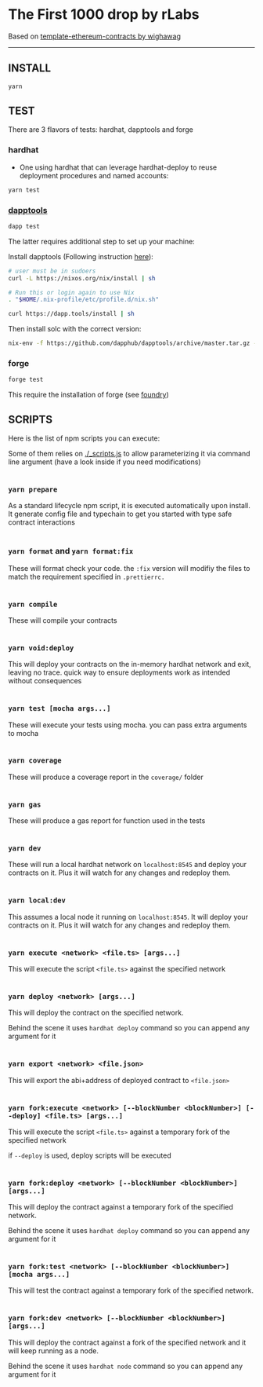 # The First 1000 drop by rLabs

Based on [template-ethereum-contracts by wighawag](https://github.com/wighawag/template-ethereum-contracts)

---

## INSTALL

```bash
yarn
```

## TEST

There are 3 flavors of tests: hardhat, dapptools and forge

### hardhat

-   One using hardhat that can leverage hardhat-deploy to reuse deployment procedures and named accounts:

```bash
yarn test
```

### [dapptools](https://dapp.tools)

```bash
dapp test
```

The latter requires additional step to set up your machine:

Install dapptools (Following instruction [here](https://github.com/dapphub/dapptools#installation)):

```bash
# user must be in sudoers
curl -L https://nixos.org/nix/install | sh

# Run this or login again to use Nix
. "$HOME/.nix-profile/etc/profile.d/nix.sh"

curl https://dapp.tools/install | sh
```

Then install solc with the correct version:

```bash
nix-env -f https://github.com/dapphub/dapptools/archive/master.tar.gz -iA solc-static-versions.solc_0_8_9
```

### forge

```bash
forge test
```

This require the installation of forge (see [foundry](https://github.com/gakonst/foundry))

## SCRIPTS

Here is the list of npm scripts you can execute:

Some of them relies on [./\_scripts.js](./_scripts.js) to allow parameterizing it via command line argument (have a look inside if you need modifications)
<br/><br/>

### `yarn prepare`

As a standard lifecycle npm script, it is executed automatically upon install. It generate config file and typechain to get you started with type safe contract interactions
<br/><br/>

### `yarn format` and `yarn format:fix`

These will format check your code. the `:fix` version will modifiy the files to match the requirement specified in `.prettierrc.`
<br/><br/>

### `yarn compile`

These will compile your contracts
<br/><br/>

### `yarn void:deploy`

This will deploy your contracts on the in-memory hardhat network and exit, leaving no trace. quick way to ensure deployments work as intended without consequences
<br/><br/>

### `yarn test [mocha args...]`

These will execute your tests using mocha. you can pass extra arguments to mocha
<br/><br/>

### `yarn coverage`

These will produce a coverage report in the `coverage/` folder
<br/><br/>

### `yarn gas`

These will produce a gas report for function used in the tests
<br/><br/>

### `yarn dev`

These will run a local hardhat network on `localhost:8545` and deploy your contracts on it. Plus it will watch for any changes and redeploy them.
<br/><br/>

### `yarn local:dev`

This assumes a local node it running on `localhost:8545`. It will deploy your contracts on it. Plus it will watch for any changes and redeploy them.
<br/><br/>

### `yarn execute <network> <file.ts> [args...]`

This will execute the script `<file.ts>` against the specified network
<br/><br/>

### `yarn deploy <network> [args...]`

This will deploy the contract on the specified network.

Behind the scene it uses `hardhat deploy` command so you can append any argument for it
<br/><br/>

### `yarn export <network> <file.json>`

This will export the abi+address of deployed contract to `<file.json>`
<br/><br/>

### `yarn fork:execute <network> [--blockNumber <blockNumber>] [--deploy] <file.ts> [args...]`

This will execute the script `<file.ts>` against a temporary fork of the specified network

if `--deploy` is used, deploy scripts will be executed
<br/><br/>

### `yarn fork:deploy <network> [--blockNumber <blockNumber>] [args...]`

This will deploy the contract against a temporary fork of the specified network.

Behind the scene it uses `hardhat deploy` command so you can append any argument for it
<br/><br/>

### `yarn fork:test <network> [--blockNumber <blockNumber>] [mocha args...]`

This will test the contract against a temporary fork of the specified network.
<br/><br/>

### `yarn fork:dev <network> [--blockNumber <blockNumber>] [args...]`

This will deploy the contract against a fork of the specified network and it will keep running as a node.

Behind the scene it uses `hardhat node` command so you can append any argument for it
